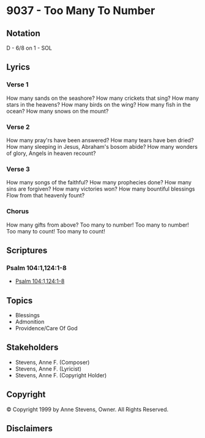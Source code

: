 # 9037 - Too Many To Number

## Notation

D - 6/8 on 1 - SOL

## Lyrics

### Verse 1

How many sands on the seashore? How many crickets that sing? How many stars in the heavens? How many birds on the wing? How many fish in the ocean? How many snows on the mount?

### Verse 2

How many pray'rs have been answered? How many tears have ben dried? How many sleeping in Jesus, Abraham's bosom abide? How many wonders of glory, Angels in  heaven recount?

### Verse 3

How many songs of the faithful? How many prophecies done? How many sins are forgiven? How many victories won? How many bountiful blessings Flow from that heavenly fount?

### Chorus

How many gifts from above? Too many to number! Too many to number! Too many to count! Too many to count!


## Scriptures

### Psalm 104:1,124:1-8

- [Psalm 104:1,124:1-8](https://www.biblegateway.com/passage/?search=Psalm%20104%3A1%2C124%3A1-8)


## Topics

- Blessings
- Admonition
- Providence/Care Of God

## Stakeholders

- Stevens, Anne F. (Composer)
- Stevens, Anne F. (Lyricist)
- Stevens, Anne F. (Copyright Holder)

## Copyright

© Copyright 1999 by Anne Stevens, Owner. All Rights Reserved.


## Disclaimers


